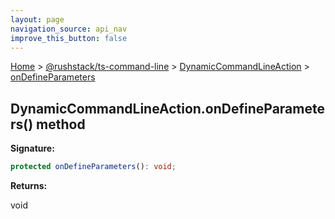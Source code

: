 ```yaml
---
layout: page
navigation_source: api_nav
improve_this_button: false
---
```



[Home](./index.md) &gt; [@rushstack/ts-command-line](./ts-command-line.md) &gt; [DynamicCommandLineAction](./ts-command-line.dynamiccommandlineaction.md) &gt; [onDefineParameters](./ts-command-line.dynamiccommandlineaction.ondefineparameters.md)

## DynamicCommandLineAction.onDefineParameters() method

<b>Signature:</b>

```typescript
protected onDefineParameters(): void;
```
<b>Returns:</b>

void
